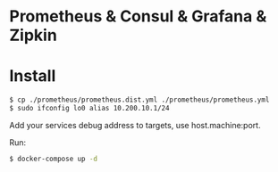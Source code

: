 Prometheus & Consul & Grafana & Zipkin
======================================

# Install

``` bash
$ cp ./prometheus/prometheus.dist.yml ./prometheus/prometheus.yml
$ sudo ifconfig lo0 alias 10.200.10.1/24
```
Add your services debug address to targets, use host.machine:port.

Run:

``` bash
$ docker-compose up -d
```